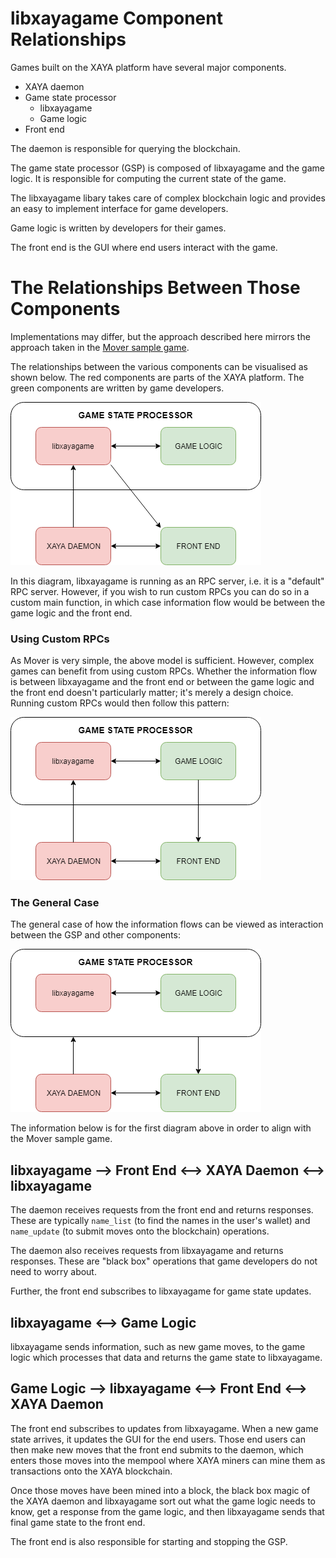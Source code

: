 # libxayagame Component Relationships

Games built on the XAYA platform have several major components.

- XAYA daemon
- Game state processor
	+ libxayagame
	+ Game logic
- Front end

The daemon is responsible for querying the blockchain.

The game state processor (GSP) is composed of libxayagame and the game logic. It is responsible for computing the current state of the game. 

The libxayagame libary takes care of complex blockchain logic and provides an easy to implement interface for game developers.

Game logic is written by developers for their games. 

The front end is the GUI where end users interact with the game.

# The Relationships Between Those Components

Implementations may differ, but the approach described here mirrors the approach taken in the [Mover sample game](https://github.com/xaya/libxayagame/tree/master/mover).

The relationships between the various components can be visualised as shown below. The red components are parts of the XAYA platform. The green components are written by game developers.

![XAYA game component relationships](img/libxayagame-mover.png)

In this diagram, libxayagame is running as an RPC server, i.e. it is a "default" RPC server. However, if you wish to run custom RPCs you can do so in a custom main function, in which case information flow would be between the game logic and the front end. 

### Using Custom RPCs

As Mover is very simple, the above model is sufficient. However, complex games can benefit from using custom RPCs. Whether the information flow is between libxayagame and the front end or between the game logic and the front end doesn't particularly matter; it's merely a design choice. Running custom RPCs would then follow this pattern:

![Alternate XAYA game component relationships](img/libxayagame-game-logic-to-front-end.png)

### The General Case

The general case of how the information flows can be viewed as interaction between the GSP and other components:

![General case for game component relationships](img/libxayagame-gsp-general-case.png)

The information below is for the first diagram above in order to align with the Mover sample game.

## libxayagame ––> Front End <––> XAYA Daemon <––> libxayagame

The daemon receives requests from the front end and returns responses. These are typically `name_list` (to find the names in the user's wallet) and `name_update` (to submit moves onto the blockchain) operations. 

The daemon also receives requests from libxayagame and returns responses. These are "black box" operations that game developers do not need to worry about.

Further, the front end subscribes to libxayagame for game state updates. 

## libxayagame <––> Game Logic

libxayagame sends information, such as new game moves, to the game logic which processes that data and returns the game state to libxayagame. 

## Game Logic ––> libxayagame <––> Front End <––> XAYA Daemon

The front end subscribes to updates from libxayagame. When a new game state arrives, it updates the GUI for the end users. Those end users can then make new moves that the front end submits to the daemon, which enters those moves into the mempool where XAYA miners can mine them as transactions onto the XAYA blockchain.

Once those moves have been mined into a block, the black box magic of the XAYA daemon and libxayagame sort out what the game logic needs to know, get a response from the game logic, and then libxayagame sends that final game state to the front end. 

The front end is also responsible for starting and stopping the GSP. 









